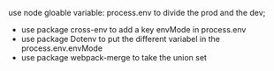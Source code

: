 use node gloable variable: process.env to divide the prod and the dev;
- use package cross-env to add a key envMode in process.env
- use package Dotenv to put the different variabel in the process.env.envMode
- use package webpack-merge to take the union set